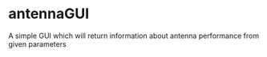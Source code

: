 # antennaGUI
A simple GUI which will return information about antenna performance from given parameters
